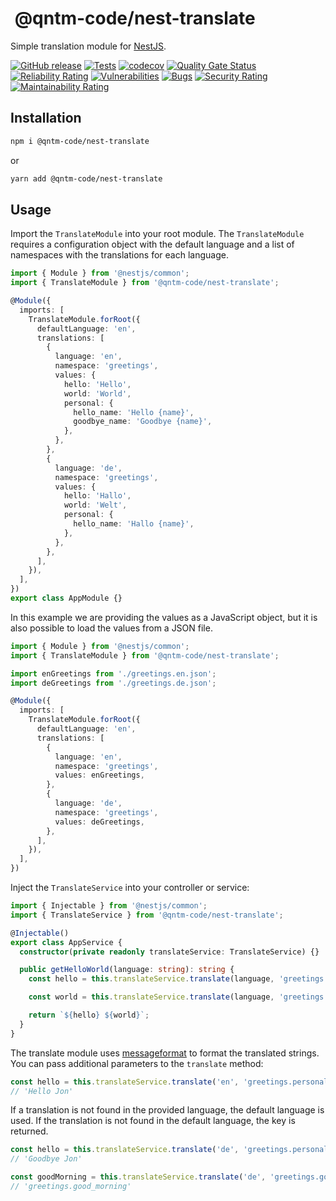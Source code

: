 #  @qntm-code/nest-translate

Simple translation module for [NestJS](https://nestjs.com/).

[![GitHub release](https://img.shields.io/github/release/bameyrick/nest-translate.svg)](https://github.com/bameyrick/nest-translate/releases)
[![Tests](https://github.com/bameyrick/nest-translate/actions/workflows/tests.yml/badge.svg)](https://github.com/bameyrick/nest-translate/actions/workflows/tests.yml)
[![codecov](https://codecov.io/gh/bameyrick/nest-translate/branch/main/graph/badge.svg)](https://codecov.io/gh/bameyrick/nest-translate)
[![Quality Gate Status](https://sonarcloud.io/api/project_badges/measure?project=bameyrick_nest-translate&metric=alert_status)](https://sonarcloud.io/summary/new_code?id=bameyrick_nest-translate)
[![Reliability Rating](https://sonarcloud.io/api/project_badges/measure?project=bameyrick_nest-translate&metric=reliability_rating)](https://sonarcloud.io/summary/new_code?id=bameyrick_nest-translate)
[![Vulnerabilities](https://sonarcloud.io/api/project_badges/measure?project=bameyrick_nest-translate&metric=vulnerabilities)](https://sonarcloud.io/summary/new_code?id=bameyrick_nest-translate)
[![Bugs](https://sonarcloud.io/api/project_badges/measure?project=bameyrick_nest-translate&metric=bugs)](https://sonarcloud.io/summary/new_code?id=bameyrick_nest-translate)
[![Security Rating](https://sonarcloud.io/api/project_badges/measure?project=bameyrick_nest-translate&metric=security_rating)](https://sonarcloud.io/summary/new_code?id=bameyrick_nest-translate)
[![Maintainability Rating](https://sonarcloud.io/api/project_badges/measure?project=bameyrick_nest-translate&metric=sqale_rating)](https://sonarcloud.io/summary/new_code?id=bameyrick_nest-translate)

## Installation

```bash
npm i @qntm-code/nest-translate
```

or

```bash
yarn add @qntm-code/nest-translate
```

## Usage

Import the `TranslateModule` into your root module. The `TranslateModule` requires a configuration object with the default language and a list of namespaces with the translations for each language.

```typescript
import { Module } from '@nestjs/common';
import { TranslateModule } from '@qntm-code/nest-translate';

@Module({
  imports: [
    TranslateModule.forRoot({
      defaultLanguage: 'en',
      translations: [
        {
          language: 'en',
          namespace: 'greetings',
          values: {
            hello: 'Hello',
            world: 'World',
            personal: {
              hello_name: 'Hello {name}',
              goodbye_name: 'Goodbye {name}',
            },
          },
        },
        {
          language: 'de',
          namespace: 'greetings',
          values: {
            hello: 'Hallo',
            world: 'Welt',
            personal: {
              hello_name: 'Hallo {name}',
            },
          },
        },
      ],
    }),
  ],
})
export class AppModule {}
```

In this example we are providing the values as a JavaScript object, but it is also possible to load the values from a JSON file.

```typescript
import { Module } from '@nestjs/common';
import { TranslateModule } from '@qntm-code/nest-translate';

import enGreetings from './greetings.en.json';
import deGreetings from './greetings.de.json';

@Module({
  imports: [
    TranslateModule.forRoot({
      defaultLanguage: 'en',
      translations: [
        {
          language: 'en',
          namespace: 'greetings',
          values: enGreetings,
        },
        {
          language: 'de',
          namespace: 'greetings',
          values: deGreetings,
        },
      ],
    }),
  ],
})
```

Inject the `TranslateService` into your controller or service:

```typescript
import { Injectable } from '@nestjs/common';
import { TranslateService } from '@qntm-code/nest-translate';

@Injectable()
export class AppService {
  constructor(private readonly translateService: TranslateService) {}

  public getHelloWorld(language: string): string {
    const hello = this.translateService.translate(language, 'greetings.hello');

    const world = this.translateService.translate(language, 'greetings.world');

    return `${hello} ${world}`;
  }
}
```

The translate module uses [messageformat](https://messageformat.github.io/) to format the translated strings. You can pass additional parameters to the `translate` method:

```typescript
const hello = this.translateService.translate('en', 'greetings.personal.hello_name', { name: 'John' });
// 'Hello Jon'
```

If a translation is not found in the provided language, the default language is used. If the translation is not found in the default language, the key is returned.

```typescript
const hello = this.translateService.translate('de', 'greetings.personal.goodbye_name', { name: 'John' });
// 'Goodbye Jon'

const goodMorning = this.translateService.translate('de', 'greetings.good_morning');
// 'greetings.good_morning'
```
